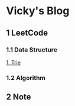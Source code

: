 # Vicky's Blog

## 1 LeetCode 

### 1.1 Data Structure

[1. Trie](https://github.com/sbchengyiwei/sbchengyiwei.github.io/blob/main/Trie/trie.md)



### 1.2 Algorithm

## 2 Note

